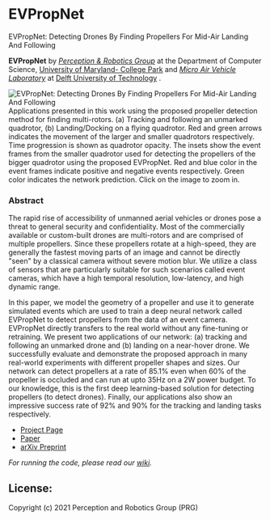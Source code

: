 # EVPropNet
EVPropNet: Detecting Drones By Finding Propellers For Mid-Air Landing And Following

**EVPropNet** by <a href="http://prg.cs.umd.edu"><i>Perception & Robotics Group</i></a> at the Department of Computer Science, <a href="https://umd.edu/">University of Maryland- College Park</a> and <a href="https://mavlab.tudelft.nl/"><i>Micro Air Vehicle Laboratory</i></a> at <a href="https://www.tudelft.nl/en/">Delft University of Technology</a>
.

![EVPropNet: Detecting Drones By Finding Propellers For Mid-Air Landing And Following](http://prg.cs.umd.edu/research/EVPropNet_files/Banner.jpg)
Applications presented in this work using the proposed propeller detection method for finding multi-rotors. (a) Tracking and following an unmarked quadrotor, (b) Landing/Docking on a flying quadrotor. Red and green arrows indicates the movement of the larger and smaller quadrotors respectively. Time progression is shown as quadrotor opacity. The insets show the event frames from the smaller quadrotor used for detecting the propellers of the bigger quadrotor using the proposed EVPropNet. Red and blue color in the event frames indicate positive and negative events respectively. Green color indicates the network prediction. Click on the image to zoom in.

### Abstract

The rapid rise of accessibility of unmanned aerial vehicles or drones pose a threat to general security and confidentiality. Most of the commercially available or custom-built drones are multi-rotors and are comprised of multiple propellers. Since these propellers rotate at a high-speed, they are generally the fastest moving parts of an image and cannot be directly "seen" by a classical camera without severe motion blur. We utilize a class of sensors that are particularly suitable for such scenarios called event cameras, which have a high temporal resolution, low-latency, and high dynamic range.

In this paper, we model the geometry of a propeller and use it to generate simulated events which are used to train a deep neural network called EVPropNet to detect propellers from the data of an event camera. EVPropNet directly transfers to the real world without any fine-tuning or retraining. We present two applications of our network: (a) tracking and following an unmarked drone and (b) landing on a near-hover drone. We successfully evaluate and demonstrate the proposed approach in many real-world experiments with different propeller shapes and sizes. Our network can detect propellers at a rate of 85.1% even when 60% of the propeller is occluded and can run at upto 35Hz on a 2W power budget. To our knowledge, this is the first deep learning-based solution for detecting propellers (to detect drones). Finally, our applications also show an impressive success rate of 92% and 90% for the tracking and landing tasks respectively.

- [Project Page](https://prg.cs.umd.edu/EVPropNet)
- [Paper](https://prg.cs.umd.edu/research/EVPropNet_files/EVPropNet.pdf)
- [arXiv Preprint](https://arxiv.org/abs/)

*For running the code, please read our [wiki](wiki).* 

## License:
Copyright (c) 2021 Perception and Robotics Group (PRG)
